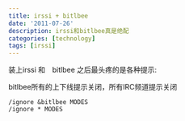 ```yaml
---
title: irssi + bitlbee
date: '2011-07-26'
description: irssi和bitlbee真是绝配
categories: [technology]
tags: [irssi]
---
```


装上irssi 和　bitlbee 之后最头疼的是各种提示:

bitlbee所有的上下线提示关闭，所有IRC频道提示关闭

    /ignore &bitlbee MODES
    /ignore * MODES
